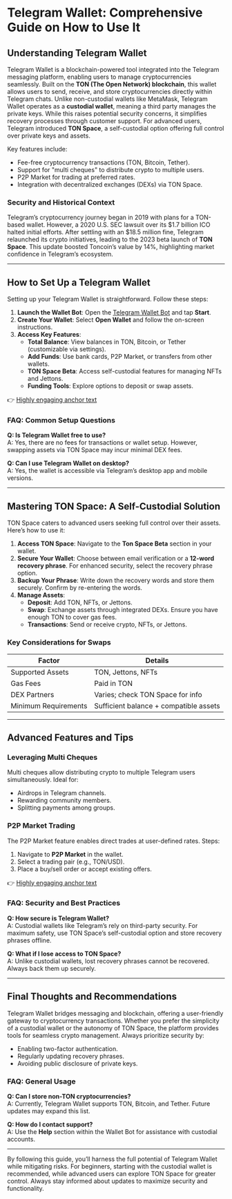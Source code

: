 # Telegram Wallet: Comprehensive Guide on How to Use It

## Understanding Telegram Wallet

Telegram Wallet is a blockchain-powered tool integrated into the Telegram messaging platform, enabling users to manage cryptocurrencies seamlessly. Built on the **TON (The Open Network) blockchain**, this wallet allows users to send, receive, and store cryptocurrencies directly within Telegram chats. Unlike non-custodial wallets like MetaMask, Telegram Wallet operates as a **custodial wallet**, meaning a third party manages the private keys. While this raises potential security concerns, it simplifies recovery processes through customer support. For advanced users, Telegram introduced **TON Space**, a self-custodial option offering full control over private keys and assets.

Key features include:
- Fee-free cryptocurrency transactions (TON, Bitcoin, Tether).
- Support for "multi cheques" to distribute crypto to multiple users.
- P2P Market for trading at preferred rates.
- Integration with decentralized exchanges (DEXs) via TON Space.

### Security and Historical Context

Telegram’s cryptocurrency journey began in 2019 with plans for a TON-based wallet. However, a 2020 U.S. SEC lawsuit over its $1.7 billion ICO halted initial efforts. After settling with an $18.5 million fine, Telegram relaunched its crypto initiatives, leading to the 2023 beta launch of **TON Space**. This update boosted Toncoin’s value by 14%, highlighting market confidence in Telegram’s ecosystem.

---

## How to Set Up a Telegram Wallet

Setting up your Telegram Wallet is straightforward. Follow these steps:

1. **Launch the Wallet Bot**: Open the [Telegram Wallet Bot](https://t.me/wallet) and tap **Start**.
2. **Create Your Wallet**: Select **Open Wallet** and follow the on-screen instructions.
3. **Access Key Features**:
   - **Total Balance**: View balances in TON, Bitcoin, or Tether (customizable via settings).
   - **Add Funds**: Use bank cards, P2P Market, or transfers from other wallets.
   - **TON Space Beta**: Access self-custodial features for managing NFTs and Jettons.
   - **Funding Tools**: Explore options to deposit or swap assets.

👉 [Highly engaging anchor text](https://bit.ly/okx-bonus)

### FAQ: Common Setup Questions

**Q: Is Telegram Wallet free to use?**  
A: Yes, there are no fees for transactions or wallet setup. However, swapping assets via TON Space may incur minimal DEX fees.

**Q: Can I use Telegram Wallet on desktop?**  
A: Yes, the wallet is accessible via Telegram’s desktop app and mobile versions.

---

## Mastering TON Space: A Self-Custodial Solution

TON Space caters to advanced users seeking full control over their assets. Here’s how to use it:

1. **Access TON Space**: Navigate to the **Ton Space Beta** section in your wallet.
2. **Secure Your Wallet**: Choose between email verification or a **12-word recovery phrase**. For enhanced security, select the recovery phrase option.
3. **Backup Your Phrase**: Write down the recovery words and store them securely. Confirm by re-entering the words.
4. **Manage Assets**:
   - **Deposit**: Add TON, NFTs, or Jettons.
   - **Swap**: Exchange assets through integrated DEXs. Ensure you have enough TON to cover gas fees.
   - **Transactions**: Send or receive crypto, NFTs, or Jettons.

### Key Considerations for Swaps

| Factor                | Details                          |
|-----------------------|----------------------------------|
| Supported Assets      | TON, Jettons, NFTs               |
| Gas Fees              | Paid in TON                      |
| DEX Partners          | Varies; check TON Space for info |
| Minimum Requirements  | Sufficient balance + compatible assets |

---

## Advanced Features and Tips

### Leveraging Multi Cheques

Multi cheques allow distributing crypto to multiple Telegram users simultaneously. Ideal for:
- Airdrops in Telegram channels.
- Rewarding community members.
- Splitting payments among groups.

### P2P Market Trading

The P2P Market feature enables direct trades at user-defined rates. Steps:
1. Navigate to **P2P Market** in the wallet.
2. Select a trading pair (e.g., TON/USD).
3. Place a buy/sell order or accept existing offers.

👉 [Highly engaging anchor text](https://bit.ly/okx-bonus)

### FAQ: Security and Best Practices

**Q: How secure is Telegram Wallet?**  
A: Custodial wallets like Telegram’s rely on third-party security. For maximum safety, use TON Space’s self-custodial option and store recovery phrases offline.

**Q: What if I lose access to TON Space?**  
A: Unlike custodial wallets, lost recovery phrases cannot be recovered. Always back them up securely.

---

## Final Thoughts and Recommendations

Telegram Wallet bridges messaging and blockchain, offering a user-friendly gateway to cryptocurrency transactions. Whether you prefer the simplicity of a custodial wallet or the autonomy of TON Space, the platform provides tools for seamless crypto management. Always prioritize security by:
- Enabling two-factor authentication.
- Regularly updating recovery phrases.
- Avoiding public disclosure of private keys.

### FAQ: General Usage

**Q: Can I store non-TON cryptocurrencies?**  
A: Currently, Telegram Wallet supports TON, Bitcoin, and Tether. Future updates may expand this list.

**Q: How do I contact support?**  
A: Use the **Help** section within the Wallet Bot for assistance with custodial accounts.

---

By following this guide, you’ll harness the full potential of Telegram Wallet while mitigating risks. For beginners, starting with the custodial wallet is recommended, while advanced users can explore TON Space for greater control. Always stay informed about updates to maximize security and functionality.